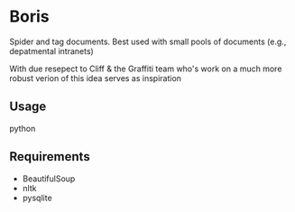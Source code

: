 Boris
=====
Spider and tag documents. Best used with small pools of documents (e.g., depatmental intranets)

With due resepect to Cliff & the Graffiti team who's work on a much more robust verion of this idea serves as inspiration 

Usage
-----

python


Requirements
------------
* BeautifulSoup
* nltk
* pysqlite
